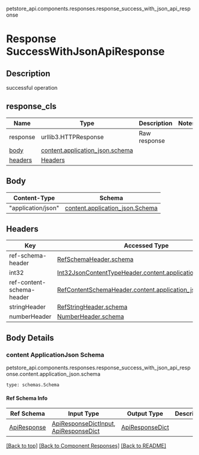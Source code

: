 petstore_api.components.responses.response_success_with_json_api_response
# Response SuccessWithJsonApiResponse

## Description
successful operation

## response_cls
Name | Type | Description  | Notes
------------- | ------------- | ------------- | -------------
response | urllib3.HTTPResponse | Raw response |
[body](#body) | [content.application_json.schema](#content-applicationjson-schema) |  |
[headers](#headers) | [Headers](#headers) |  |

## Body
Content-Type | Schema
------------ | -------
"application/json" | [content.application_json.Schema](#content-applicationjson-schema)

## Headers
Key | Accessed Type | Description  | Notes
------------- | ------------- | ------------- | -------------
ref-schema-header | [RefSchemaHeader.schema](../../components/headers/header_ref_schema_header.md#schema) | | 
int32 | [Int32JsonContentTypeHeader.content.application_json.schema](../../components/headers/header_int32_json_content_type_header.md#content-applicationjson-schema) | | 
ref-content-schema-header | [RefContentSchemaHeader.content.application_json.schema](../../components/headers/header_ref_content_schema_header.md#content-applicationjson-schema) | | 
stringHeader | [RefStringHeader.schema](../../components/headers/header_ref_string_header.md#schema) | | 
numberHeader | [NumberHeader.schema](../../components/headers/header_number_header.md#schema) | | optional

## Body Details
### content ApplicationJson Schema
petstore_api.components.responses.response_success_with_json_api_response.content.application_json.schema
```
type: schemas.Schema
```

#### Ref Schema Info
Ref Schema | Input Type | Output Type | Description
---------- | ---------- | ----------- | ------------
[ApiResponse](../../components/schema/api_response.md) | [ApiResponseDictInput](#content-applicationjson-schema-apiresponsedictinput), [ApiResponseDict](#content-applicationjson-schema-apiresponsedict) | [ApiResponseDict](#content-applicationjson-schema-apiresponsedict) |

[[Back to top]](#top) [[Back to Component Responses]](../../../README.md#Component-Responses) [[Back to README]](../../../README.md)
